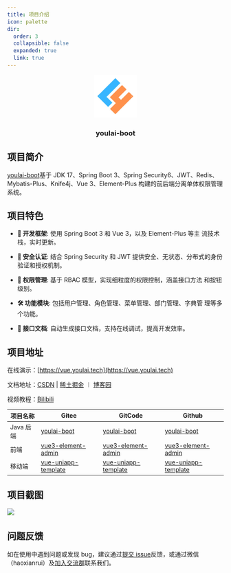 ```yaml
---
title: 项目介绍
icon: palette
dir:
  order: 3
  collapsible: false
  expanded: true
  link: true
---
```



<div align="center">
   <img alt="youlai-boot" width="100" height="100" src="/assets/image/youlai-logo.jpg">
   <h3>youlai-boot</h3>
</div>

## 项目简介

[youlai-boot](https://gitee.com/youlaiorg/youlai-boot)基于 JDK 17、Spring Boot 3、Spring Security6、JWT、Redis、Mybatis-Plus、Knife4j、Vue 3、Element-Plus 构建的前后端分离单体权限管理系统。

## 项目特色

- **🚀 开发框架**: 使用 Spring Boot 3 和 Vue 3，以及 Element-Plus 等主
  流技术栈，实时更新。

- **🔐 安全认证**: 结合 Spring Security 和 JWT 提供安全、无状态、分布式的身份验证和授权机制。

- **🔑 权限管理**: 基于 RBAC 模型，实现细粒度的权限控制，涵盖接口方法
  和按钮级别。

- **🛠️ 功能模块**: 包括用户管理、角色管理、菜单管理、部门管理、字典管
  理等多个功能。

- **📘 接口文档**: 自动生成接口文档，支持在线调试，提高开发效率。


## 项目地址

在线演示：[https://vue.youlai.tech](https://vue.youlai.tech)

文档地址：[CSDN](https://youlai.blog.csdn.net/article/details/145178880) | [稀土掘金](https://juejin.cn/user/4187394044331261/posts)  ︱ [博客园](https://www.cnblogs.com/haoxianrui/p/18683115) 

视频教程：[Bilibili](https://www.bilibili.com/video/BV1eFUuYyEFj)

<BiliBili bvid="BV1eFUuYyEFj" />


| 项目名称 | Gitee | GitCode | Github | 
| -------- | ----- | ------- | ------ |  
| Java 后端 | [youlai-boot](https://gitee.com/youlaiorg/youlai-boot) | [youlai-boot](https://gitcode.com/youlai/youlai-boot) | [youlai-boot](https://github.com/haoxianrui/youlai-boot) | 
| 前端| [vue3-element-admin](https://gitee.com/youlaiorg/vue3-element-admin) | [vue3-element-admin](https://gitcode.com/vue3-element-admin) | [vue3-element-admin](https://github.com/youlaitech/vue3-element-admin) |
| 移动端 | [vue-uniapp-template](https://gitee.com/youlaiorg/vue-uniapp-template) | [vue-uniapp-template](https://gitcode.com/youlaiorg/vue-uniapp-template) | [vue-uniapp-template](https://github.com/youlaitech/vue-uniapp-template) | 

## 项目截图

![](https://www.youlai.tech/storage/blog/20250219181041.png)

## 问题反馈

如在使用中遇到问题或发现 bug，建议通过[提交 issue](https://gitee.com/youlaiorg/youlai-boot/issues)反馈，或通过微信（haoxianrui）及[加入交流群](../about/README.md)联系我们。